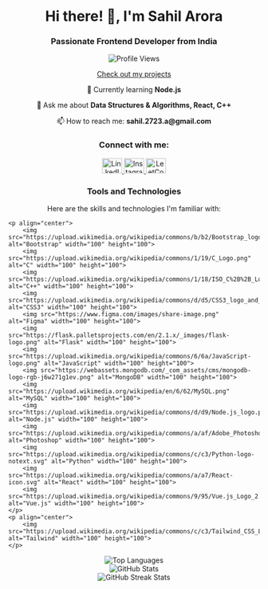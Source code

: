 <h1 align="center">Hi there! 👋, I'm Sahil Arora</h1>
<h3 align="center">Passionate Frontend Developer from India</h3>

<p align="center">
  <img src="https://komarev.com/ghpvc/?username=sahil-2309&label=Profile%20views&color=0e75b6&style=flat" alt="Profile Views" />
</p>

<p align="center">
  <a href="https://sahilxar.netlify.app/" target="_blank">Check out my projects</a>
</p>

<p align="center">🌱 Currently learning <strong>Node.js</strong></p>

<p align="center">💬 Ask me about <strong>Data Structures & Algorithms, React, C++</strong></p>

<p align="center">📫 How to reach me: <strong>sahil.2723.a@gmail.com</strong></p>

<h3 align="center">Connect with me:</h3>
<p align="center">
  <a href="https://linkedin.com/in/sahil-arora-b1436b170" target="blank">
    <img src="https://raw.githubusercontent.com/rahuldkjain/github-profile-readme-generator/master/src/images/icons/Social/linked-in-alt.svg" alt="LinkedIn" height="30" width="40" />
  </a>
  <a href="https://instagram.com/a._.sahil" target="blank">
    <img src="https://raw.githubusercontent.com/rahuldkjain/github-profile-readme-generator/master/src/images/icons/Social/instagram.svg" alt="Instagram" height="30" width="40" />
  </a>
  <a href="https://www.leetcode.com/sahilla" target="blank">
    <img src="https://raw.githubusercontent.com/rahuldkjain/github-profile-readme-generator/master/src/images/icons/Social/leet-code.svg" alt="LeetCode" height="30" width="40" />
  </a>
</p>

 <h3 align="center">Tools and Technologies</h3>
    <p align="center">Here are the skills and technologies I'm familiar with:</p>

    <p align="center">
        <img src="https://upload.wikimedia.org/wikipedia/commons/b/b2/Bootstrap_logo.svg" alt="Bootstrap" width="100" height="100">
        <img src="https://upload.wikimedia.org/wikipedia/commons/1/19/C_Logo.png" alt="C" width="100" height="100">
        <img src="https://upload.wikimedia.org/wikipedia/commons/1/18/ISO_C%2B%2B_Logo.svg" alt="C++" width="100" height="100">
        <img src="https://upload.wikimedia.org/wikipedia/commons/d/d5/CSS3_logo_and_wordmark.png" alt="CSS3" width="100" height="100">
        <img src="https://www.figma.com/images/share-image.png" alt="Figma" width="100" height="100">
        <img src="https://flask.palletsprojects.com/en/2.1.x/_images/flask-logo.png" alt="Flask" width="100" height="100">
        <img src="https://upload.wikimedia.org/wikipedia/commons/6/6a/JavaScript-logo.png" alt="JavaScript" width="100" height="100">
        <img src="https://webassets.mongodb.com/_com_assets/cms/mongodb-logo-rgb-j6w271g1ev.png" alt="MongoDB" width="100" height="100">
        <img src="https://upload.wikimedia.org/wikipedia/en/6/62/MySQL.png" alt="MySQL" width="100" height="100">
        <img src="https://upload.wikimedia.org/wikipedia/commons/d/d9/Node.js_logo.png" alt="Node.js" width="100" height="100">
        <img src="https://upload.wikimedia.org/wikipedia/commons/a/af/Adobe_Photoshop_CC_icon.svg" alt="Photoshop" width="100" height="100">
        <img src="https://upload.wikimedia.org/wikipedia/commons/c/c3/Python-logo-notext.svg" alt="Python" width="100" height="100">
        <img src="https://upload.wikimedia.org/wikipedia/commons/a/a7/React-icon.svg" alt="React" width="100" height="100">
        <img src="https://upload.wikimedia.org/wikipedia/commons/9/95/Vue.js_Logo_2.svg" alt="Vue.js" width="100" height="100">
    </p>
    <p align="center">
        <img src="https://upload.wikimedia.org/wikipedia/commons/c/c3/Tailwind_CSS_Logo.svg" alt="Tailwind" width="100" height="100">
    </p>

<div align="center">
  <img src="https://github-readme-stats.vercel.app/api/top-langs?username=sahil-2309&show_icons=true&locale=en&layout=compact" alt="Top Languages" />
</div>

<div align="center">
  <img src="https://github-readme-stats.vercel.app/api?username=sahil-2309&show_icons=true&locale=en" alt="GitHub Stats" />
</div>

<div align="center">
  <img src="https://github-readme-streak-stats.herokuapp.com/?user=sahil-2309" alt="GitHub Streak Stats" />
</div>
